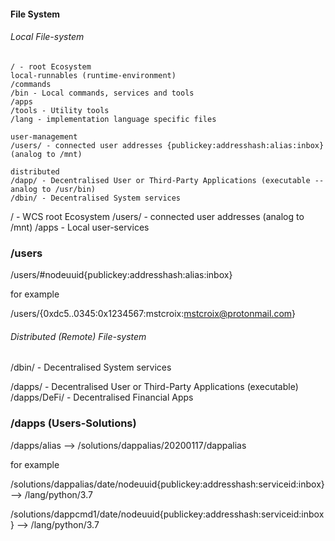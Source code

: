 #### File System

###### Local File-system


```
/ - root Ecosystem
local-runnables (runtime-environment)
/commands
/bin - Local commands, services and tools
/apps
/tools - Utility tools
/lang - implementation language specific files

user-management
/users/ - connected user addresses {publickey:addresshash:alias:inbox} (analog to /mnt)

distributed
/dapp/ - Decentralised User or Third-Party Applications (executable -- analog to /usr/bin)
/dbin/ - Decentralised System services
```

/ - WCS root Ecosystem
/users/ - connected user addresses (analog to /mnt)
/apps - Local user-services

### /users

/users/#nodeuuid{publickey:addresshash:alias:inbox}

for example

/users/{0xdc5..0345:0x1234567:mstcroix:mstcroix@protonmail.com}

###### Distributed (Remote) File-system
/dbin/ - Decentralised System services

/dapps/ - Decentralised User or Third-Party Applications (executable)
/dapps/DeFi/ - Decentralised Financial Apps

### /dapps (Users-Solutions)

/dapps/alias --> /solutions/dappalias/20200117/dappalias

for example

/solutions/dappalias/date/nodeuuid{publickey:addresshash:serviceid:inbox} --> /lang/python/3.7

/solutions/dappcmd1/date/nodeuuid{publickey:addresshash:serviceid:inbox} --> /lang/python/3.7
